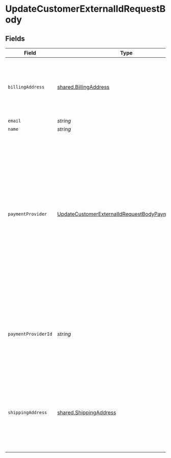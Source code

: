 # UpdateCustomerExternalIdRequestBody


## Fields

| Field                                                                                                                                                                                                                                                                                                                       | Type                                                                                                                                                                                                                                                                                                                        | Required                                                                                                                                                                                                                                                                                                                    | Description                                                                                                                                                                                                                                                                                                                 |
| --------------------------------------------------------------------------------------------------------------------------------------------------------------------------------------------------------------------------------------------------------------------------------------------------------------------------- | --------------------------------------------------------------------------------------------------------------------------------------------------------------------------------------------------------------------------------------------------------------------------------------------------------------------------- | --------------------------------------------------------------------------------------------------------------------------------------------------------------------------------------------------------------------------------------------------------------------------------------------------------------------------- | --------------------------------------------------------------------------------------------------------------------------------------------------------------------------------------------------------------------------------------------------------------------------------------------------------------------------- |
| `billingAddress`                                                                                                                                                                                                                                                                                                            | [shared.BillingAddress](../../models/shared/billingaddress.md)                                                                                                                                                                                                                                                              | :heavy_minus_sign:                                                                                                                                                                                                                                                                                                          | The customer's billing address; all fields in the address are optional. This address appears on customer invoices.                                                                                                                                                                                                          |
| `email`                                                                                                                                                                                                                                                                                                                     | *string*                                                                                                                                                                                                                                                                                                                    | :heavy_minus_sign:                                                                                                                                                                                                                                                                                                          | N/A                                                                                                                                                                                                                                                                                                                         |
| `name`                                                                                                                                                                                                                                                                                                                      | *string*                                                                                                                                                                                                                                                                                                                    | :heavy_minus_sign:                                                                                                                                                                                                                                                                                                          | N/A                                                                                                                                                                                                                                                                                                                         |
| `paymentProvider`                                                                                                                                                                                                                                                                                                           | [UpdateCustomerExternalIdRequestBodyPaymentProvider](../../models/operations/updatecustomerexternalidrequestbodypaymentprovider.md)                                                                                                                                                                                         | :heavy_minus_sign:                                                                                                                                                                                                                                                                                                          | This is used for creating charges or invoices in an external system via Orb. When not in test mode:<br/>- the connection must first be configured in the Orb webapp. <br/>- if the provider is an invoicing provider (`stripe_invoice`, `quickbooks`, `bill.com`), any product mappings must first be configured with the Orb team. |
| `paymentProviderId`                                                                                                                                                                                                                                                                                                         | *string*                                                                                                                                                                                                                                                                                                                    | :heavy_minus_sign:                                                                                                                                                                                                                                                                                                          | The ID of this customer in an external payments solution, such as Stripe. This is used for creating charges or invoices in the external system via Orb.                                                                                                                                                                     |
| `shippingAddress`                                                                                                                                                                                                                                                                                                           | [shared.ShippingAddress](../../models/shared/shippingaddress.md)                                                                                                                                                                                                                                                            | :heavy_minus_sign:                                                                                                                                                                                                                                                                                                          | The customer's shipping address; all fields in the address are optional. Note that downstream tax calculations are based on the shipping address.                                                                                                                                                                           |